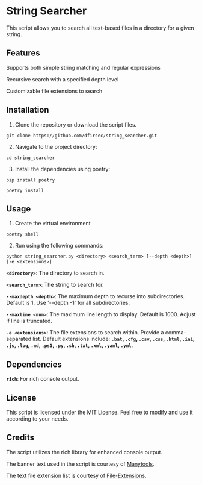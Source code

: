 # String Searcher

This script allows you to search all text-based files in a directory for a given string.

## Features

Supports both simple string matching and regular expressions

Recursive search with a specified depth level

Customizable file extensions to search

## Installation

1. Clone the repository or download the script files.

```text
git clone https://github.com/dfirsec/string_searcher.git
```

2. Navigate to the project directory:

```text
cd string_searcher
```

3. Install the dependencies using poetry:

```text
pip install poetry

poetry install
```

## Usage

1. Create the virtual environment

```text
poetry shell
```

2. Run using the following commands:

```text
python string_searcher.py <directory> <search_term> [--depth <depth>] [-e <extensions>]
```

**`<directory>`**: The directory to search in.

**`<search_term>`**: The string to search for.

**`--maxdepth <depth>`**: The maximum depth to recurse into subdirectories. Default is 1. Use '--depth -1' for all subdirectories.

**`--maxline <num>`**: The maximum line length to display. Default is 1000. Adjust if line is truncated.

**`-e <extensions>`**: The file extensions to search within. Provide a comma-separated list. Default extensions include: **`.bat`, `.cfg`, `.csv`, `.css`, `.html`, `.ini`, `.js`, ``.log``, `.md`, `.ps1`, `.py`, `.sh`, `.txt`, `.xml`, `.yaml`, `.yml`**.

## Dependencies

**`rich`**: For rich console output.

## License

This script is licensed under the MIT License. Feel free to modify and use it according to your needs.

## Credits

The script utilizes the rich library for enhanced console output.

The banner text used in the script is courtesy of [Manytools](https://manytools.org/hacker-tools/ascii-banner/).

The text file extension list is courtesy of [File-Extensions](https://www.file-extensions.org/filetype/extension/name/text-files).
